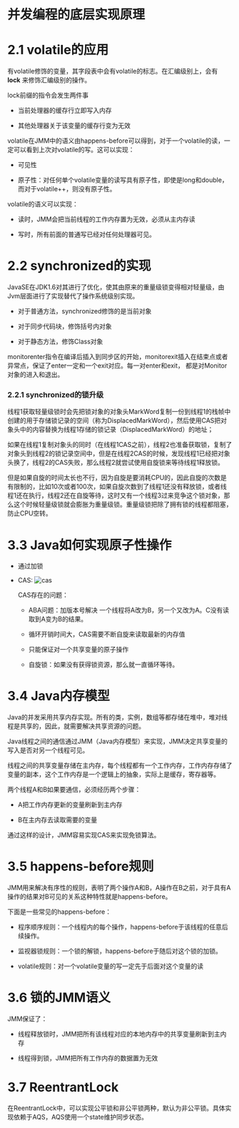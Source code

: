 # 并发编程的底层实现原理

# 2.1 volatile的应用
  有volatile修饰的变量，其字段表中会有volatile的标志。在汇编级别上，会有 **lock** 来修饰汇编级别的操作。
  
  lock前缀的指令会发生两件事
  
  * 当前处理器的缓存行立即写入内存
  
  * 其他处理器关于该变量的缓存行变为无效
  
  volatile在JMM中的语义由happens-before可以得到，对于一个volatile的读，一定可以看到上次对volatile的写。这可以实现：
  
  * 可见性
  
  * 原子性：对任何单个volatile变量的读写具有原子性，即使是long和double，而对于volatile++，则没有原子性。
  
  volatile的语义可以实现：
  
  * 读时，JMM会把当前线程的工作内存置为无效，必须从主内存读
  
  * 写时，所有前面的普通写已经对任何处理器可见。
  
# 2.2 synchronized的实现
  JavaSE在JDK1.6对其进行了优化，使其由原来的重量级锁变得相对轻量级，由Jvm层面进行了实现替代了操作系统级别实现。
  
  * 对于普通方法，synchronized修饰的是当前对象
  
  * 对于同步代码块，修饰括号内对象
  
  * 对于静态方法，修饰Class对象
  
  monitorenter指令在编译后插入到同步区的开始，monitorexit插入在结束点或者异常点，保证了enter一定和一个exit对应。每一对enter和exit，
  都是对Monitor对象的进入和退出。


### 2.2.1 synchronized的锁升级

线程1获取轻量级锁时会先把锁对象的对象头MarkWord复制一份到线程1的栈帧中创建的用于存储锁记录的空间（称为DisplacedMarkWord），然后使用CAS把对象头中的内容替换为线程1存储的锁记录（DisplacedMarkWord）的地址；

如果在线程1复制对象头的同时（在线程1CAS之前），线程2也准备获取锁，复制了对象头到线程2的锁记录空间中，但是在线程2CAS的时候，发现线程1已经把对象头换了，线程2的CAS失败，那么线程2就尝试使用自旋锁来等待线程1释放锁。

但是如果自旋的时间太长也不行，因为自旋是要消耗CPU的，因此自旋的次数是有限制的，比如10次或者100次，如果自旋次数到了线程1还没有释放锁，或者线程1还在执行，线程2还在自旋等待，这时又有一个线程3过来竞争这个锁对象，那么这个时候轻量级锁就会膨胀为重量级锁。重量级锁把除了拥有锁的线程都阻塞，防止CPU空转。

# 3.3 Java如何实现原子性操作
  * 通过加锁
  
  * CAS:
  ![cas](https://user-gold-cdn.xitu.io/2019/9/3/16cf74dbfb0b7acf?imageslim)
            
    CAS存在的问题：
  
    * ABA问题：加版本号解决
            一个线程将A改为B，另一个又改为A。C没有读取到A变为B的结果。
    
    * 循环开销时间大，CAS需要不断自旋来读取最新的内存值
           
    * 只能保证对一个共享变量的原子操作 
               
    * 自旋锁：如果没有获得锁资源，那么就一直循环等待。
    
# 3.4 Java内存模型
  Java的并发采用共享内存实现。所有的类，实例，数组等都存储在堆中，堆对线程是共享的，因此，就需要解决共享资源的问题。
  
  Java线程之间的通信通过JMM（Java内存模型）来实现，JMM决定共享变量的写入是否对另一个线程可见。
  
  线程之间的共享变量存储在主内存，每个线程都有一个工作内存，工作内存存储了变量的副本，这个工作内存是一个逻辑上的抽象，实际上是缓存，寄存器等。
  
  两个线程A和B如果要通信，必须经历两个步骤：
  
  * A把工作内存更新的变量刷新到主内存
  
  * B在主内存去读取需要的变量
  
  通过这样的设计，JMM容易实现CAS来实现免锁算法。
  
# 3.5 happens-before规则
  JMM用来解决有序性的规则，表明了两个操作A和B，A操作在B之前，对于具有A操作的结果对B可见的关系这种特性就是happens-before。

  下面是一些常见的happens-before：
  
  * 程序顺序规则：一个线程内的每个操作，happens-before于该线程的任意后续操作。
  
  * 监视器锁规则：一个锁的解锁，happens-before于随后对这个锁的加锁。
  
  * volatile规则：对一个volatile变量的写一定先于后面对这个变量的读
  
# 3.6 锁的JMM语义

  JMM保证了：
  
  * 线程释放锁时，JMM把所有该线程对应的本地内存中的共享变量刷新到主内存
  
  * 线程得到锁，JMM把所有工作内存的数据置为无效
  
  
  
  
# 3.7 ReentrantLock
  在ReentrantLock中，可以实现公平锁和非公平锁两种，默认为非公平锁。具体实现依赖于AQS，AQS使用一个state维护同步状态。
  
  
    
    
  
  